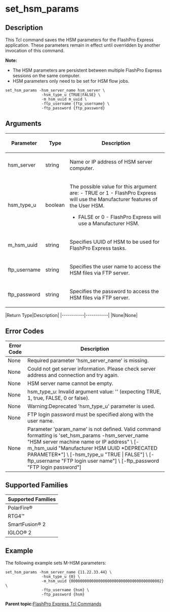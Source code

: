 # set\_hsm\_params

## Description

This Tcl command saves the HSM parameters for the FlashPro Express application. These parameters remain in effect until overridden by another invocation of this command.

**Note:**

-   The HSM parameters are persistent between multiple FlashPro Express sessions on the same computer.
-   HSM parameters only need to be set for HSM flow jobs.

```
set_hsm_params -hsm_server_name hsm_server \
                -hsm_type_u {TRUE|FALSE} \
                -m_hsm_uuid m_uuid \
                -ftp_username {ftp_username} \
                -ftp_password {ftp_password}
```

## Arguments

<table id="GUID-9CD9F104-BB95-4E1D-8DDA-206E96D8BFD7"><thead><tr><th>

Parameter

</th><th>

Type

</th><th>

Description

</th></tr></thead><tbody><tr><td>

hsm\_server

</td><td>

string

</td><td>

Name or IP address of HSM server computer.

</td></tr><tr><td>

hsm\_type\_u

</td><td>

boolean

</td><td>

The possible value for this argument are: -   TRUE or 1 - FlashPro Express will use the Manufacturer features of the User HSM.
-   FALSE or 0 - FlashPro Express will use a Manufacturer HSM.

</td></tr><tr><td>

m\_hsm\_uuid

</td><td>

string

</td><td>

Specifies UUID of HSM to be used for FlashPro Express tasks.

</td></tr><tr><td>

ftp\_username

</td><td>

string

</td><td>

Specifies the user name to access the HSM files via FTP server.

</td></tr><tr><td>

ftp\_password

</td><td>

string

</td><td>

Specifies the password to access the HSM files via FTP server.

</td></tr></tbody>
</table>|Return Type|Description|
|-----------|-----------|
|None|None|

## Error Codes

|Error Code|Description|
|----------|-----------|
|None|Required parameter 'hsm\_server\_name' is missing.|
|None|Could not get server information. Please check server address and connection and try again.|
|None|HSM server name cannot be empty.|
|None|hsm\_type\_u: Invalid argument value: '' \(expecting TRUE, 1, true, FALSE, 0 or false\).|
|None|Warning:Deprecated 'hsm\_type\_u' parameter is used.|
|None|FTP login password must be specified along with the user name.|
|None|Parameter 'param\_name' is not defined. Valid command formatting is 'set\_hsm\_params -hsm\_server\_name "HSM server machine name or IP address" \\ \[-m\_hsm\_uuid "Manufacturer HSM UUID \*DEPRECATED PARAMETER\*"\] \\ \[-hsm\_type\_u "TRUE \| FALSE"\] \\ \[-ftp\_username "FTP login user name"\] \\ \[-ftp\_password "FTP login password"\]|

## Supported Families

|Supported Families|
|------------------|
|PolarFire®|
|RTG4™|
|SmartFusion® 2|
|IGLOO® 2|

## Example

The following example sets M-HSM parameters:

```
set_hsm_params -hsm_server_name {11.22.33.44} \
                -hsm_type_u {0} \
                -m_hsm_uuid {0000000000000000000000000000000000000002} \
                -ftp_username {hsm} \
                -ftp_password {hsm}
```

**Parent topic:**[FlashPro Express Tcl Commands](GUID-4320979B-E17A-424D-ABEB-FC0D4BBACB08.md)

